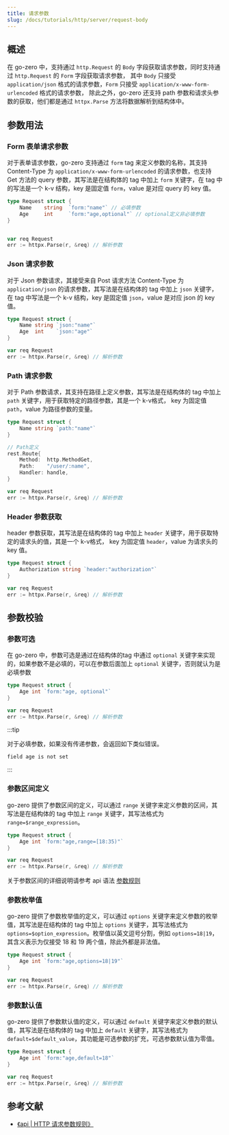 ```yaml
---
title: 请求参数
slug: /docs/tutorials/http/server/request-body
---
```


## 概述

在 go-zero 中，支持通过 `http.Request` 的 `Body` 字段获取请求参数，同时支持通过 `http.Request` 的 `Form` 字段获取请求参数，
其中 `Body` 只接受 `application/json` 格式的请求参数，`Form` 只接受 `application/x-www-form-urlencoded` 格式的请求参数，
除此之外，go-zero 还支持 path 参数和请求头参数的获取，他们都是通过 `httpx.Parse` 方法将数据解析到结构体中。

## 参数用法

### Form 表单请求参数

对于表单请求参数，go-zero 支持通过 `form` tag 来定义参数的名称，其支持 Content-Type 为 `application/x-www-form-urlencoded` 的请求参数，也支持
Get 方法的 query 参数，其写法是在结构体的 tag 中加上 `form` 关键字，在 tag 中的写法是一个 k-v 结构，key 是固定值 `form`，value 是对应 query 的 key 值。

```go
type Request struct {
    Name    string  `form:"name"` // 必填参数
    Age     int     `form:"age,optional"` // optional定义非必填参数
}


var req Request
err := httpx.Parse(r, &req) // 解析参数
```

### Json 请求参数

对于 Json 参数请求，其接受来自 Post 请求方法 Content-Type 为 `application/json` 的请求参数，其写法是在结构体的 tag 中加上 `json` 关键字，
在 tag 中写法是一个 k-v 结构，key 是固定值 `json`，value 是对应 json 的 key 值。

```go
type Request struct {
    Name string `json:"name"`
    Age  int    `json:"age"`
}

var req Request
err := httpx.Parse(r, &req) // 解析参数
```

### Path 请求参数

对于 Path 参数请求，其支持在路径上定义参数，其写法是在结构体的 tag 中加上 `path` 关键字，用于获取特定的路径参数，其是一个 k-v格式，
key 为固定值 `path`，value 为路径参数的变量。

```go
type Request struct {
    Name string `path:"name"`
}

// Path定义
rest.Route{
    Method:  http.MethodGet,
    Path:    "/user/:name",
    Handler: handle,
}

var req Request
err := httpx.Parse(r, &req) // 解析参数
```

### Header 参数获取

header 参数获取，其写法是在结构体的 tag 中加上 `header` 关键字，用于获取特定的请求头的值，其是一个 k-v格式，
key 为固定值 `header`，value 为请求头的 key 值。

```go
type Request struct {
	Authorization string `header:"authorization"`
}

var req Request
err := httpx.Parse(r, &req) // 解析参数
```

## 参数校验

### 参数可选

在 go-zero 中，参数可选是通过在结构体的tag 中通过 `optional` 关键字来实现的，如果参数不是必填的，可以在参数后面加上 `optional` 关键字，否则就认为是必填参数

```go
type Request struct {
    Age int `form:"age, optional"`
}

var req Request
err := httpx.Parse(r, &req) // 解析参数
```

:::tip

对于必填参数，如果没有传递参数，会返回如下类似错误。

```
field age is not set
```

:::

### 参数区间定义

go-zero 提供了参数区间的定义，可以通过 `range` 关键字来定义参数的区间，其写法是在结构体的 tag 中加上 `range` 关键字，其写法格式为 `range=$range_expression`。

```go
type Request struct {
    Age int `form:"age,range=[18:35)"`
}

var req Request
err := httpx.Parse(r, &req) // 解析参数
```

关于参数区间的详细说明请参考 api 语法 <a href="/docs/tutorials/api/parameter" target="_blank">参数规则</a>

### 参数枚举值

go-zero 提供了参数枚举值的定义，可以通过 `options` 关键字来定义参数的枚举值，其写法是在结构体的 tag 中加上 `options` 关键字，其写法格式为 `options=$option_expression`。枚举值以英文逗号分割，例如 `options=18|19`，其含义表示为仅接受 18 和 19 两个值，除此外都是非法值。

```go
type Request struct {
    Age int `form:"age,options=18|19"`
}

var req Request
err := httpx.Parse(r, &req) // 解析参数
```

### 参数默认值

go-zero 提供了参数默认值的定义，可以通过 `default` 关键字来定义参数的默认值，其写法是在结构体的 tag 中加上 `default` 关键字，其写法格式为 `default=$default_value`，其功能是可选参数的扩充，可选参数默认值为零值。

```go
type Request struct {
    Age int `form:"age,default=18"`
}

var req Request
err := httpx.Parse(r, &req) // 解析参数
```

## 参考文献

- <a href="/docs/tutorials/api/parameter" target="_blank">《api | HTTP 请求参数规则》</a>
